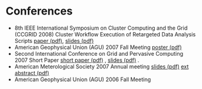 # Conferences #
  * 8th IEEE International Symposium on Cluster Computing and the Grid (CCGRID 2008) Cluster Workflow Execution of Retargeted Data Analysis Scripts [paper (pdf)](http://dust.ess.uci.edu/~wangd/pub/wangd_ccgrid2008.pdf), [slides (pdf)](http://dust.ess.uci.edu/~wangd/pub/wangd_ccgrid2008_slides.pdf)
  * American Geophysical Union (AGU) 2007 Fall Meeting [poster (pdf)](http://dust.ess.uci.edu/~wangd/pub/wangd_agu2007.pdf)
  * Second International Conference on Grid and Pervasive Computing 2007  Short Paper [short paper (pdf)](http://dust.ess.uci.edu/~wangd/pub/wangd_gpc2007.pdf) , [slides (pdf)](http://dust.ess.uci.edu/~wangd/pub/wangd_gpc2007_slides.pdf) .
  * American Meterological Society 2007 Annual meeting [slides (pdf)](http://dust.ess.uci.edu/smn/smn_WZJ07_ams_200701.pdf) [ext abstract (pdf)](http://dust.ess.uci.edu/ppr/abs_xtn_WZJ07.pdf)
  * American Geophysical Union (AGU) 2006 Fall Meeting